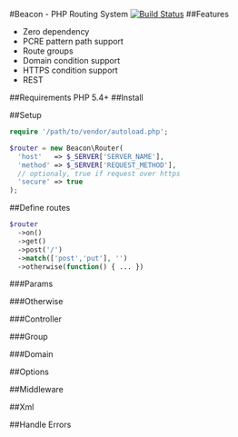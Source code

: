 #Beacon - PHP Routing System
[![Build Status](https://travis-ci.org/undercloud/beacon.svg?branch=master)](https://travis-ci.org/undercloud/beacon)
##Features
- Zero dependency
- PCRE pattern path support
- Route groups
- Domain condition support
- HTTPS condition support
- REST

##Requirements
PHP 5.4+
##Install

##Setup
```PHP
require '/path/to/vendor/autoload.php';

$router = new Beacon\Router(
  'host'   => $_SERVER['SERVER_NAME'],
  'method' => $_SERVER['REQUEST_METHOD'],
  // optionaly, true if request over https
  'secure' => true
);
```
##Define routes

```PHP
$router
  ->on()
  ->get()
  ->post('/')
  ->match(['post','put'], '')
  ->otherwise(function() { ... })
```
###Params


###Otherwise

###Controller

###Group

###Domain

##Options

##Middleware

##Xml

##Handle Errors
